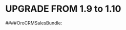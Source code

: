 UPGRADE FROM 1.9 to 1.10
=======================

####OroCRMSalesBundle:
<!--- The 'status' field in OroCRM\Bundle\SalesBundle\Entity\Opportunity is deprecated, instead use 'state' field-->
<!--- The 'getStatus' and 'setStatus' methods in OroCRM\Bundle\SalesBundle\Entity\Opportunity is deprecated, instead use 'getState' and 'setState'-->
